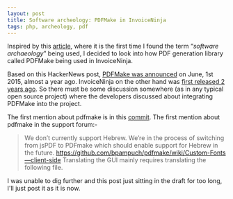 ```yaml
---
layout: post
title: Software archeology: PDFMake in InvoiceNinja
tags: php, archeology, pdf
---
```


Inspired by this [article][1], where it is the first time I found the term “*software archaeology*” being used, I decided to look into how PDF generation library called PDFMake being used in InvoiceNinja.

Based on this HackerNews post, [PDFMake was announced][2] on June, 1st 2015, almost a year ago. InvoiceNinja on the other hand was [first released 2 years ago][3]. So there must be some discussion somewhere (as in any typical open source project) where the developers discussed about integrating PDFMake into the project.

The first mention about pdfmake is in this [commit][4]. The first mention about pdfmake in the support forum:-

>We don’t currently support Hebrew. We’re in the process of switching from jsPDF to PDFmake which should enable support for Hebrew in the future.
>https://github.com/bpampuch/pdfmake/wiki/Custom-Fonts—client-side
>Translating the GUI mainly requires translating the following file.

I was unable to dig further and this post just sitting in the draft for too long, I'll just post it as it is now.

[1]:http://mapleoin.github.io/perma/python-class-meta
[2]:https://news.ycombinator.com/item?id=9630431
[3]:https://laravel.io/forum/03-11-2014-invoice-ninja-a-large-open-source-laravel-application-is-live
[4]:https://github.com/invoiceninja/invoiceninja/commit/69f474cc67fafcbcfb45c423bc89c4a0ceb892b8
